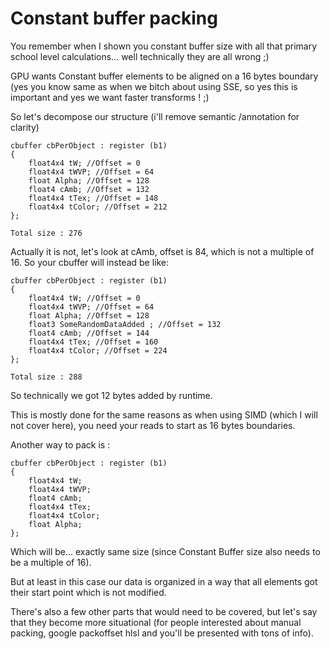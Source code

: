 #  Constant buffer packing

You remember when I shown you constant buffer size with all that primary school level calculations... well technically they are all wrong ;)  

GPU wants Constant buffer elements to be aligned on a 16 bytes boundary (yes you know same as when we bitch about using SSE, so yes this is important and yes we want faster transforms ! ;)  

So let's decompose our structure (i'll remove semantic /annotation for clarity)  
```  
cbuffer cbPerObject : register (b1)  
{  
	float4x4 tW; //Offset = 0
	float4x4 tWVP; //Offset = 64
	float Alpha; //Offset = 128
	float4 cAmb; //Offset = 132
	float4x4 tTex; //Offset = 148
	float4x4 tColor; //Offset = 212
};  

Total size : 276  

```  

Actually it is not, let's look at cAmb, offset is 84, which is not a multiple of 16. So your cbuffer will instead be like:  

```  
cbuffer cbPerObject : register (b1)  
{  
	float4x4 tW; //Offset = 0
	float4x4 tWVP; //Offset = 64
	float Alpha; //Offset = 128
	float3 SomeRandomDataAdded ; //Offset = 132
	float4 cAmb; //Offset = 144
	float4x4 tTex; //Offset = 160
	float4x4 tColor; //Offset = 224
};  

Total size : 288  

```  

So technically we got 12 bytes added by runtime.   

This is mostly done for the same reasons as when using SIMD (which I will not cover here), you need your reads to start as 16 bytes boundaries.  

Another way to pack is :  

```  
cbuffer cbPerObject : register (b1)  
{  
	float4x4 tW; 
	float4x4 tWVP; 
	float4 cAmb;
	float4x4 tTex;
	float4x4 tColor;
	float Alpha; 
};  

```  

Which will be... exactly same size (since Constant Buffer size also needs to be a multiple of 16).  

But at least in this case our data is organized in a way that all elements got their start point which is not modified.  

There's also a few other parts that would need to be covered, but let's say that they become more situational (for people interested about manual packing, google packoffset hlsl and you'll be presented with tons of info).  

